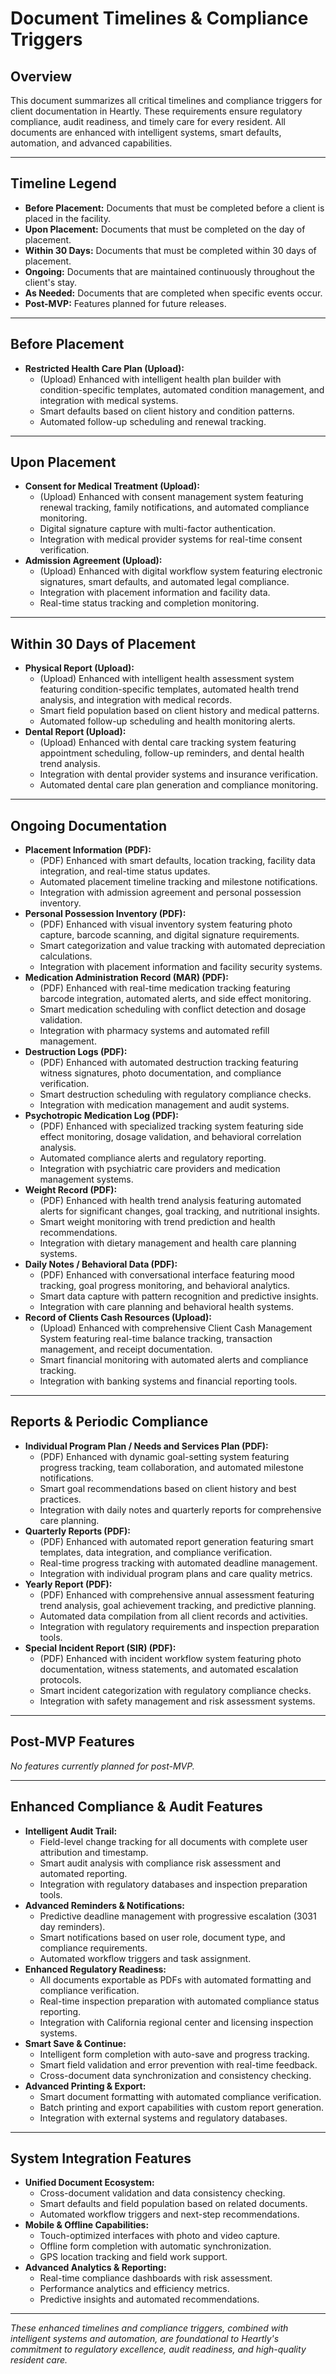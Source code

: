 # Document Timelines & Compliance Triggers

## Overview

This document summarizes all critical timelines and compliance triggers for client documentation in Heartly. These requirements ensure regulatory compliance, audit readiness, and timely care for every resident. All documents are enhanced with intelligent systems, smart defaults, automation, and advanced capabilities.

---

## Timeline Legend

- **Before Placement:** Documents that must be completed before a client is placed in the facility.
- **Upon Placement:** Documents that must be completed on the day of placement.
- **Within 30 Days:** Documents that must be completed within 30 days of placement.
- **Ongoing:** Documents that are maintained continuously throughout the client's stay.
- **As Needed:** Documents that are completed when specific events occur.
- **Post-MVP:** Features planned for future releases.

---

## Before Placement

- **Restricted Health Care Plan (Upload):**
  - (Upload) Enhanced with intelligent health plan builder with condition-specific templates, automated condition management, and integration with medical systems.
  - Smart defaults based on client history and condition patterns.
  - Automated follow-up scheduling and renewal tracking.

---

## Upon Placement

- **Consent for Medical Treatment (Upload):**
  - (Upload) Enhanced with consent management system featuring renewal tracking, family notifications, and automated compliance monitoring.
  - Digital signature capture with multi-factor authentication.
  - Integration with medical provider systems for real-time consent verification.
- **Admission Agreement (Upload):**
  - (Upload) Enhanced with digital workflow system featuring electronic signatures, smart defaults, and automated legal compliance.
  - Integration with placement information and facility data.
  - Real-time status tracking and completion monitoring.

---

## Within 30 Days of Placement

- **Physical Report (Upload):**
  - (Upload) Enhanced with intelligent health assessment system featuring condition-specific templates, automated health trend analysis, and integration with medical records.
  - Smart field population based on client history and medical patterns.
  - Automated follow-up scheduling and health monitoring alerts.
- **Dental Report (Upload):**
  - (Upload) Enhanced with dental care tracking system featuring appointment scheduling, follow-up reminders, and dental health trend analysis.
  - Integration with dental provider systems and insurance verification.
  - Automated dental care plan generation and compliance monitoring.

---

## Ongoing Documentation

- **Placement Information (PDF):**
  - (PDF) Enhanced with smart defaults, location tracking, facility data integration, and real-time status updates.
  - Automated placement timeline tracking and milestone notifications.
  - Integration with admission agreement and personal possession inventory.
- **Personal Possession Inventory (PDF):**
  - (PDF) Enhanced with visual inventory system featuring photo capture, barcode scanning, and digital signature requirements.
  - Smart categorization and value tracking with automated depreciation calculations.
  - Integration with placement information and facility security systems.
- **Medication Administration Record (MAR) (PDF):**
  - (PDF) Enhanced with real-time medication tracking featuring barcode integration, automated alerts, and side effect monitoring.
  - Smart medication scheduling with conflict detection and dosage validation.
  - Integration with pharmacy systems and automated refill management.
- **Destruction Logs (PDF):**
  - (PDF) Enhanced with automated destruction tracking featuring witness signatures, photo documentation, and compliance verification.
  - Smart destruction scheduling with regulatory compliance checks.
  - Integration with medication management and audit systems.
- **Psychotropic Medication Log (PDF):**
  - (PDF) Enhanced with specialized tracking system featuring side effect monitoring, dosage validation, and behavioral correlation analysis.
  - Automated compliance alerts and regulatory reporting.
  - Integration with psychiatric care providers and medication management systems.
- **Weight Record (PDF):**
  - (PDF) Enhanced with health trend analysis featuring automated alerts for significant changes, goal tracking, and nutritional insights.
  - Smart weight monitoring with trend prediction and health recommendations.
  - Integration with dietary management and health care planning systems.
- **Daily Notes / Behavioral Data (PDF):**
  - (PDF) Enhanced with conversational interface featuring mood tracking, goal progress monitoring, and behavioral analytics.
  - Smart data capture with pattern recognition and predictive insights.
  - Integration with care planning and behavioral health systems.
- **Record of Clients Cash Resources (Upload):**
  - (Upload) Enhanced with comprehensive Client Cash Management System featuring real-time balance tracking, transaction management, and receipt documentation.
  - Smart financial monitoring with automated alerts and compliance tracking.
  - Integration with banking systems and financial reporting tools.
---

## Reports & Periodic Compliance

- **Individual Program Plan / Needs and Services Plan (PDF):**
  - (PDF) Enhanced with dynamic goal-setting system featuring progress tracking, team collaboration, and automated milestone notifications.
  - Smart goal recommendations based on client history and best practices.
  - Integration with daily notes and quarterly reports for comprehensive care planning.
- **Quarterly Reports (PDF):**
  - (PDF) Enhanced with automated report generation featuring smart templates, data integration, and compliance verification.
  - Real-time progress tracking with automated deadline management.
  - Integration with individual program plans and care quality metrics.
- **Yearly Report (PDF):**
  - (PDF) Enhanced with comprehensive annual assessment featuring trend analysis, goal achievement tracking, and predictive planning.
  - Automated data compilation from all client records and activities.
  - Integration with regulatory requirements and inspection preparation tools.
- **Special Incident Report (SIR) (PDF):**
  - (PDF) Enhanced with incident workflow system featuring photo documentation, witness statements, and automated escalation protocols.
  - Smart incident categorization with regulatory compliance checks.
  - Integration with safety management and risk assessment systems.

---

## Post-MVP Features

*No features currently planned for post-MVP.*

---

## Enhanced Compliance & Audit Features

- **Intelligent Audit Trail:**
  - Field-level change tracking for all documents with complete user attribution and timestamp.
  - Smart audit analysis with compliance risk assessment and automated reporting.
  - Integration with regulatory databases and inspection preparation tools.
- **Advanced Reminders & Notifications:**
  - Predictive deadline management with progressive escalation (3031 day reminders).
  - Smart notifications based on user role, document type, and compliance requirements.
  - Automated workflow triggers and task assignment.
- **Enhanced Regulatory Readiness:**
  - All documents exportable as PDFs with automated formatting and compliance verification.
  - Real-time inspection preparation with automated compliance status reporting.
  - Integration with California regional center and licensing inspection systems.
- **Smart Save & Continue:**
  - Intelligent form completion with auto-save and progress tracking.
  - Smart field validation and error prevention with real-time feedback.
  - Cross-document data synchronization and consistency checking.
- **Advanced Printing & Export:**
  - Smart document formatting with automated compliance verification.
  - Batch printing and export capabilities with custom report generation.
  - Integration with external systems and regulatory databases.

---

## System Integration Features

- **Unified Document Ecosystem:**
  - Cross-document validation and data consistency checking.
  - Smart defaults and field population based on related documents.
  - Automated workflow triggers and next-step recommendations.
- **Mobile & Offline Capabilities:**
  - Touch-optimized interfaces with photo and video capture.
  - Offline form completion with automatic synchronization.
  - GPS location tracking and field work support.
- **Advanced Analytics & Reporting:**
  - Real-time compliance dashboards with risk assessment.
  - Performance analytics and efficiency metrics.
  - Predictive insights and automated recommendations.

---

*These enhanced timelines and compliance triggers, combined with intelligent systems and automation, are foundational to Heartly's commitment to regulatory excellence, audit readiness, and high-quality resident care.* 